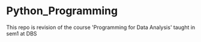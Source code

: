 # Python_Programming
This repo is revision of the course 'Programming for Data Analysis' taught in sem1 at DBS
